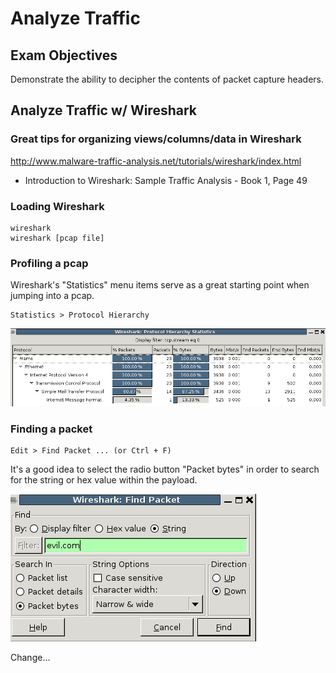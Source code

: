 # Analyze Traffic

## Exam Objectives

Demonstrate the ability to decipher the contents of packet capture headers.

## Analyze Traffic w/ Wireshark

### Great tips for organizing views/columns/data in Wireshark

http://www.malware-traffic-analysis.net/tutorials/wireshark/index.html

* Introduction to Wireshark: Sample Traffic Analysis - Book 1, Page 49

### Loading Wireshark

```
wireshark
wireshark [pcap file]
```

### Profiling a pcap

Wireshark's "Statistics" menu items serve as a great starting point when jumping into a pcap.  

```
Statistics > Protocol Hierarchy
```

![Protocol Hierarchy](../screenshots/analyze-traffic-wireshark-statistics.PNG?raw=true "Protocol Hierarchy")

### Finding a packet

```
Edit > Find Packet ... (or Ctrl + F)
```

It's a good idea to select the radio button "Packet bytes" in order to search for the string or hex value within the payload.

![Find Packet](../screenshots/analyze-traffic-find-packet.PNG?raw=true "Find Packet")

Change...